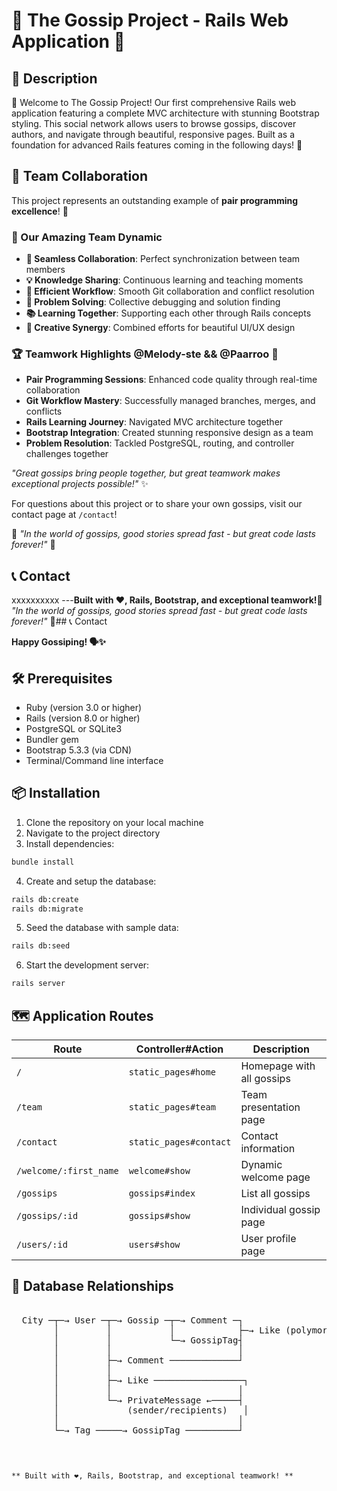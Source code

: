 # 💬 The Gossip Project - Rails Web Application 🌟

## 📖 Description

🚀 Welcome to The Gossip Project! Our first comprehensive Rails web application featuring a complete MVC architecture with stunning Bootstrap styling. This social network allows users to browse gossips, discover authors, and navigate through beautiful, responsive pages. Built as a foundation for advanced Rails features coming in the following days! 🤭

## 🤝 Team Collaboration

This project represents an outstanding example of **pair programming excellence**! 🎉

### 🌟 Our Amazing Team Dynamic

- **🚀 Seamless Collaboration**: Perfect synchronization between team members
- **💡 Knowledge Sharing**: Continuous learning and teaching moments
- **🔄 Efficient Workflow**: Smooth Git collaboration and conflict resolution
- **🎯 Problem Solving**: Collective debugging and solution finding
- **📚 Learning Together**: Supporting each other through Rails concepts
- **🎨 Creative Synergy**: Combined efforts for beautiful UI/UX design

### 🏆 Teamwork Highlights @Melody-ste && @Paarroo 🤝

- **Pair Programming Sessions**: Enhanced code quality through real-time collaboration
- **Git Workflow Mastery**: Successfully managed branches, merges, and conflicts
- **Rails Learning Journey**: Navigated MVC architecture together
- **Bootstrap Integration**: Created stunning responsive design as a team
- **Problem Resolution**: Tackled PostgreSQL, routing, and controller challenges together

_"Great gossips bring people together, but great teamwork makes exceptional projects possible!"_ ✨

For questions about this project or to share your own gossips, visit our contact page at `/contact`!

💬 _"In the world of gossips, good stories spread fast - but great code lasts forever!"_ 🌟

## 📞 Contact

xxxxxxxxxx ---**Built with ❤️, Rails, Bootstrap, and exceptional teamwork!**💬 _"In the world of gossips, good stories spread fast - but great code lasts forever!"_ 🌟## 📞 Contact

**Happy Gossiping! 🗣️✨**

## 🛠️ Prerequisites

- Ruby (version 3.0 or higher)
- Rails (version 8.0 or higher)
- PostgreSQL or SQLite3
- Bundler gem
- Bootstrap 5.3.3 (via CDN)
- Terminal/Command line interface

## 📦 Installation

1. Clone the repository on your local machine
2. Navigate to the project directory
3. Install dependencies:

```bash
bundle install
```

4. Create and setup the database:

```bash
rails db:create
rails db:migrate
```

5. Seed the database with sample data:

```bash
rails db:seed
```

6. Start the development server:

```bash
rails server
```

## 🗺️ Application Routes

| Route                  | Controller#Action      | Description               |
| ---------------------- | ---------------------- | ------------------------- |
| `/`                    | `static_pages#home`    | Homepage with all gossips |
| `/team`                | `static_pages#team`    | Team presentation page    |
| `/contact`             | `static_pages#contact` | Contact information       |
| `/welcome/:first_name` | `welcome#show`         | Dynamic welcome page      |
| `/gossips`             | `gossips#index`        | List all gossips          |
| `/gossips/:id`         | `gossips#show`         | Individual gossip page    |
| `/users/:id`           | `users#show`           | User profile page         |

## 🔄 Database Relationships

<pre>

  City ─┬─→ User ─┬─→ Gossip ─┬─→ Comment ─┐
        │         │           │            ├─→ Like (polymorphic)
        │         │           └─→ GossipTag┤
        │         │                        │
        │         ├─→ Comment ─────────────┘
        │         │
        │         ├─→ Like ─────────────────┐
        │         │                        │
        │         └─→ PrivateMessage ←─────┤
        │             (sender/recipients)   │
        │                                  │
        └─→ Tag ─────→ GossipTag ──────────┘

</pre>

```


** Built with ❤️, Rails, Bootstrap, and exceptional teamwork! **
```
